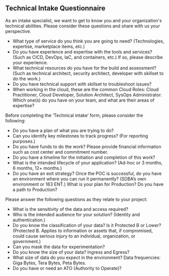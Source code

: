 ## Technical Intake Questionnaire

As an intake specialist, we want to get to know you and your organization's technical abilities. Please consider these questions and share with us your perspective.

- What type of service do you think you are going to need? (Technologies, expertise, marketplace items, etc.)
- Do you have experience and expertise with the tools and services? (Such as CICD, DevOps, IaC, and containers, etc.) If so, please describe your experience.
- What technical resources do you have for the build and assessment? (Such as technical architect, security architect, developer with skillset to do the work.)
- Do you have technical support with skillset to troubleshoot issues?
- When working in the cloud, these are the common Cloud Roles: Cloud Practitioner, Cloud Developer, Solution Architect, SysOps Administrator. Which one(s) do you have on your team, and what are their areas of expertise?

Before completing the ‘Technical intake’ form, please consider the following:

- Do you have a plan of what you are trying to do?
- Can you identify key milestones to track progress? (For reporting purposes.)
- Do you have funds to do the work? Please provide financial information such as cost center and commitment number.
- Do you have a timeline for the initiation and completion of this work?
- What is the intended lifecycle of your application? (Ad-hoc or 3 months, 6 months, 12+ months.)
- Do you have an exit strategy? Once the POC is successful, do you have an environment where you can run it permanently? (SDBA’s own environment or 163 ENT.) What is your plan for Production? Do you have a path to Production?

Please answer the following questions as they relate to your project:

- What is the sensitivity of the data and access required?
- Who is the intended audience for your solution? (Identity and authentication.)
- Do you know the classification of your data? Is it Protected B or Lower? (Protected B. Applies to information or assets that, if compromised, could cause serious injury to an individual, organization, or government.)
- Can you mask the data for experimentation?
- Do you know the size of your data? Ingress and Egress?
- What size of data do you expect in the environment? Data frequencies: Giga Bytes, Tera Bytes, Peta Bytes.
- Do you have or need an ATO (Authority to Operate)?
